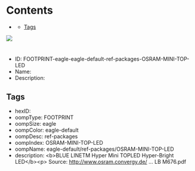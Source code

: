 



Contents
========

* [](#)
	* [Tags](#tags)
  
![][im]
# 

- ID: FOOTPRINT-eagle-eagle-default-ref-packages-OSRAM-MINI-TOP-LED
- Name: 
- Description: 

## Tags

- hexID: 
- oompType: FOOTPRINT
- oompSize: eagle
- oompColor: eagle-default
- oompDesc: ref-packages
- oompIndex: OSRAM-MINI-TOP-LED
- oompName: eagle-default/ref-packages/OSRAM-MINI-TOP-LED
- description: &lt;b&gt;BLUE LINETM Hyper Mini TOPLED Hyper-Bright LED&lt;/b&gt;&lt;p&gt;&#xD;
Source: http://www.osram.convergy.de/ ... LB M676.pdf



[im]: image.png
